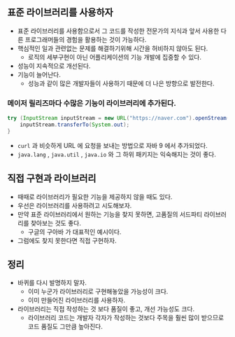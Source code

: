 ## 표준 라이브러리를 사용하자
- 표준 라이브러리를 사용함으로서 그 코드를 작성한 전문가의 지식과 앞서 사용한 다른 프로그래머들의 경험을 활용하는 것이 가능하다.
- 핵심적인 일과 관련없는 문제를 해결하기위해 시간을 허비하지 않아도 된다.
  - 로직의 세부구현이 아닌 어플리케이션의 기능 개발에 집중할 수 있다.
- 성능이 지속적으로 개선된다.
- 기능이 늘어난다.
  - 성능과 같이 많은 개발자들이 사용하기 때문에 더 나은 방향으로 발전한다.

### 메이저 릴리즈마다 수많은 기능이 라이브러리에 추가된다.
```java
try (InputStream inputStream = new URL("https://naver.com").openStream()) {
    inputStream.transferTo(System.out);
}
```
- `curl` 과 비슷하게 URL 에 요청을 보내는 방법으로 자바 9 에서 추가되었다.
- `java.lang` , `java.util` , `java.io` 와 그 하위 패키지는 익숙해지는 것이 좋다.

## 직접 구현과 라이브러리
- 때때로 라이브러리가 필요한 기능을 제공하지 않을 때도 있다.
- 우선은 라이브러리를 사용하려고 시도해보자.
- 만약 표준 라이브러리에서 원하는 기능을 찾지 못하면, 고품질의 서드파티 라이브러리를 찾아보는 것도 좋다.
  - 구글의 구아바 가 대표적인 예시이다.
- 그럼에도 찾지 못한다면 직접 구현하자.

## 정리
- 바퀴를 다시 발명하지 말자.
  - 이미 누군가 라이브러리로 구현해놓았을 가능성이 크다.
  - 이미 만들어진 라이브러리를 사용하자.
- 라이브러리는 직접 작성하는 것 보다 품질이 좋고, 개선 가능성도 크다.
  - 라이브러리 코드는 개발자 각자가 작성하는 것보다 주목을 훨씬 많이 받으므로 코드 품질도 그만큼 높아진다.

